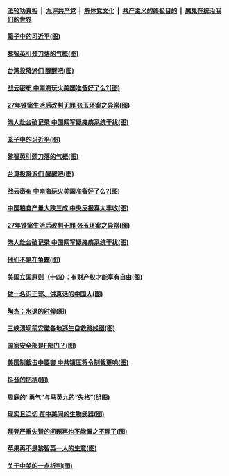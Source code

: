 ####  [法轮功真相](../../../../basic/blob/master/README.md?t=08160102) &nbsp;|&nbsp; [九评共产党](../../../../9ping.md/blob/master/README.md?t=08160102) &nbsp;|&nbsp; [解体党文化](../../../../jtdwh.md/blob/master/README.md?t=08160102)  &nbsp;|&nbsp; [共产主义的终极目的](../../../../gczydzjmd.md/blob/master/README.md?t=08160102) &nbsp;|&nbsp; [魔鬼在统治我们的世界](../../../../mgztzwmdsj.md/blob/master/README.md?t=08160102) 

#### [笼子中的习近平(图)](../pages/p4/943040.md?t=08160102) 

#### [黎智英引颈刀落的气概(图)](../pages/p4/943007.md?t=08160102) 

#### [台湾投降派们 醒醒吧(图)](../pages/p4/943011.md?t=08160102) 

#### [战云密布 中南海玩火美国准备好了么?(图)](../pages/p4/943005.md?t=08160102) 

#### [27年铁窗生活后改判无罪 张玉环案之异常(图)](../pages/p4/942997.md?t=08160102) 

#### [港人赴台破记录 中国网军疑瘫痪系统干扰(图)](../pages/p4/943000.md?t=08160102) 

#### [笼子中的习近平(图)](../pages/p4/943040.md?t=08160102) 

#### [黎智英引颈刀落的气概(图)](../pages/p4/943007.md?t=08160102) 

#### [台湾投降派们 醒醒吧(图)](../pages/p4/943011.md?t=08160102) 

#### [战云密布 中南海玩火美国准备好了么?(图)](../pages/p4/943005.md?t=08160102) 

#### [中国粮食产量大跌三成 中央反报喜大丰收(图)](../pages/p4/943009.md?t=08160102) 

#### [27年铁窗生活后改判无罪 张玉环案之异常(图)](../pages/p4/942997.md?t=08160102) 

#### [港人赴台破记录 中国网军疑瘫痪系统干扰(图)](../pages/p4/943000.md?t=08160102) 

#### [他们不是在争霸(图)](../pages/p4/942933.md?t=08160102) 

#### [美国立国原则（十四）：有财产权才能享有自由(图)](../pages/p4/942877.md?t=08160102) 

#### [做一名识正邪、讲真话的中国人(图)](../pages/p4/942878.md?t=08160102) 

#### [陶杰：水退的时候(图)](../pages/p4/942891.md?t=08160102) 

#### [三峡溃坝前安徽各地逃生自救路线图(图)](../pages/p4/942899.md?t=08160102) 

#### [国家安全部是F部门？(图)](../pages/p4/942879.md?t=08160102) 

#### [美国制裁击中要害 中共镇压将令制裁更响(图)](../pages/p4/942890.md?t=08160102) 

#### [抖音的把柄(图)](../pages/p4/942886.md?t=08160102) 

#### [周庭的“勇气”与马英九的“失格”(组图)](../pages/p4/942871.md?t=08160102) 

#### [现实且迫切 在中美间的生物武器(图)](../pages/p4/942803.md?t=08160102) 

#### [拜登严重失智的问题再也不能置之不理了(图)](../pages/p4/942797.md?t=08160102) 

#### [苹果再不是黎智英一人的生意(图)](../pages/p4/942778.md?t=08160102) 

#### [关于中美的一点析判(图)](../pages/p4/942777.md?t=08160102) 

